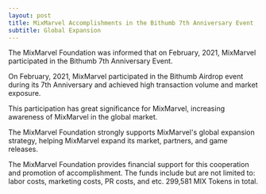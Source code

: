 ```yaml
---
layout: post
title: MixMarvel Accomplishments in the Bithumb 7th Anniversary Event 
subtitle: Global Expansion
---
```


The MixMarvel Foundation was informed that on February, 2021, MixMarvel participated in the Bithumb 7th Anniversary Event. 

On February, 2021, MixMarvel participated in the Bithumb Airdrop event during its 7th Anniversary and achieved high transaction volume and market exposure. 

This participation has great significance for MixMarvel, increasing awareness of MixMarvel in the global market. 

The MixMarvel Foundation strongly supports MixMarvel's global expansion strategy, helping MixMarvel expand its market, partners, and game releases. 

The MixMarvel Foundation provides financial support for this cooperation and promotion of accomplishment. The funds include but are not limited to: labor costs, marketing costs, PR costs, and etc. 299,581 MIX Tokens in total. 


